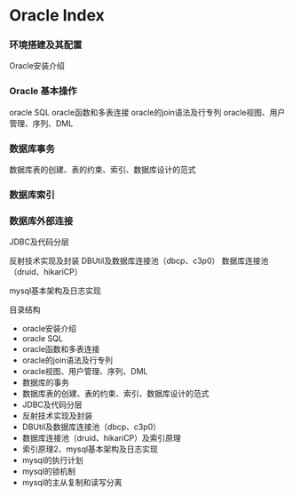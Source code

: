 # Oracle Index



### 环境搭建及其配置



Oracle安装介绍



### Oracle 基本操作

oracle SQL
oracle函数和多表连接
oracle的join语法及行专列
oracle视图、用户管理、序列、DML




### 数据库事务



数据库表的创建、表的约束、索引、数据库设计的范式



### 数据库索引







### 数据库外部连接

JDBC及代码分层

反射技术实现及封装
DBUtil及数据库连接池（dbcp、c3p0）
数据库连接池（druid、hikariCP）


mysql基本架构及日志实现





目录结构

- oracle安装介绍
- oracle SQL
- oracle函数和多表连接
- oracle的join语法及行专列
- oracle视图、用户管理、序列、DML
- 数据库的事务
- 数据库表的创建、表的约束、索引、数据库设计的范式
- JDBC及代码分层
- 反射技术实现及封装
- DBUtil及数据库连接池（dbcp、c3p0）
- 数据库连接池（druid、hikariCP）及索引原理
- 索引原理2、mysql基本架构及日志实现
- mysql的执行计划
- mysql的锁机制
- mysql的主从复制和读写分离



